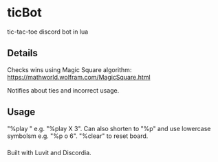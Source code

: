 # ticBot
tic-tac-toe discord bot in lua

## Details
Checks wins using Magic Square algorithm: 
https://mathworld.wolfram.com/MagicSquare.html

Notifies about ties and incorrect usage.

## Usage
"%play <symbol> <cell>" e.g. "%play X 3". Can also shorten to "%p" and use lowercase symbolsm e.g. "%p o 6".
"%clear" to reset board.

###
Built with Luvit and Discordia. 
